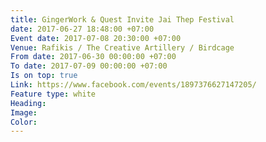 ```yaml
---
title: GingerWork & Quest Invite Jai Thep Festival
date: 2017-06-27 18:48:00 +07:00
Event date: 2017-07-08 20:30:00 +07:00
Venue: Rafikis / The Creative Artillery / Birdcage
From date: 2017-06-30 00:00:00 +07:00
To date: 2017-07-09 00:00:00 +07:00
Is on top: true
Link: https://www.facebook.com/events/1897376627147205/
Feature type: white
Heading: 
Image: 
Color: 
---
```


